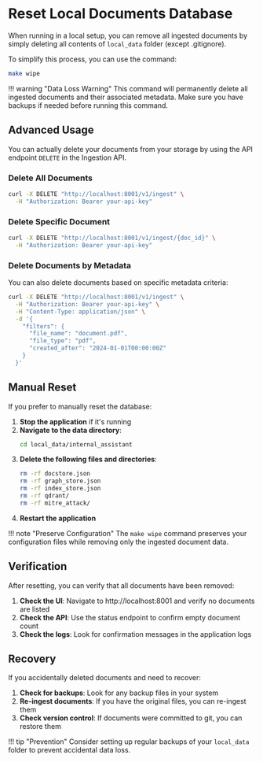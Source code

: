 # Reset Local Documents Database

When running in a local setup, you can remove all ingested documents by simply
deleting all contents of `local_data` folder (except .gitignore).

To simplify this process, you can use the command:

```bash
make wipe
```

!!! warning "Data Loss Warning"
    This command will permanently delete all ingested documents and their associated metadata.
    Make sure you have backups if needed before running this command.

## Advanced Usage

You can actually delete your documents from your storage by using the
API endpoint `DELETE` in the Ingestion API.

### Delete All Documents

```bash
curl -X DELETE "http://localhost:8001/v1/ingest" \
  -H "Authorization: Bearer your-api-key"
```

### Delete Specific Document

```bash
curl -X DELETE "http://localhost:8001/v1/ingest/{doc_id}" \
  -H "Authorization: Bearer your-api-key"
```

### Delete Documents by Metadata

You can also delete documents based on specific metadata criteria:

```bash
curl -X DELETE "http://localhost:8001/v1/ingest" \
  -H "Authorization: Bearer your-api-key" \
  -H "Content-Type: application/json" \
  -d '{
    "filters": {
      "file_name": "document.pdf",
      "file_type": "pdf",
      "created_after": "2024-01-01T00:00:00Z"
    }
  }'
```

## Manual Reset

If you prefer to manually reset the database:

1. **Stop the application** if it's running
2. **Navigate to the data directory**:
   ```bash
   cd local_data/internal_assistant
   ```
3. **Delete the following files and directories**:
   ```bash
   rm -rf docstore.json
   rm -rf graph_store.json
   rm -rf index_store.json
   rm -rf qdrant/
   rm -rf mitre_attack/
   ```
4. **Restart the application**

!!! note "Preserve Configuration"
    The `make wipe` command preserves your configuration files while removing only the ingested document data.

## Verification

After resetting, you can verify that all documents have been removed:

1. **Check the UI**: Navigate to http://localhost:8001 and verify no documents are listed
2. **Check the API**: Use the status endpoint to confirm empty document count
3. **Check the logs**: Look for confirmation messages in the application logs

## Recovery

If you accidentally deleted documents and need to recover:

1. **Check for backups**: Look for any backup files in your system
2. **Re-ingest documents**: If you have the original files, you can re-ingest them
3. **Check version control**: If documents were committed to git, you can restore them

!!! tip "Prevention"
    Consider setting up regular backups of your `local_data` folder to prevent accidental data loss.
